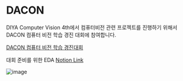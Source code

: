 # DACON

DIYA Computer Vision 4th에서 컴퓨터비전 관련 프로젝트를 진행하기 위해서 DACON 컴퓨터 비전 학습 경진 대회에 참여합니다.

[DACON 컴퓨터 비전 학습 경진대회](https://dacon.io/competitions/open/235626/overview/description)

대회 준비를 위한 EDA [Notion Link](https://www.notion.so/9233351a081340988f7343eed541aff7)

![image](https://user-images.githubusercontent.com/60354713/120302471-e7244280-c308-11eb-8bb5-839849b15621.png)

